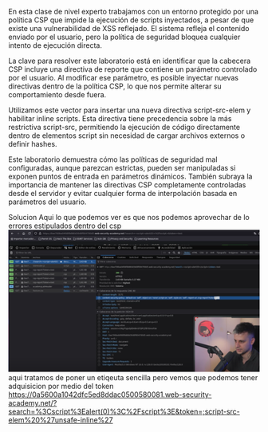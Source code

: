 En esta clase de nivel experto trabajamos con un entorno protegido por una política CSP que impide la ejecución de scripts inyectados, a pesar de que existe una vulnerabilidad de XSS reflejado. El sistema refleja el contenido enviado por el usuario, pero la política de seguridad bloquea cualquier intento de ejecución directa.

La clave para resolver este laboratorio está en identificar que la cabecera CSP incluye una directiva de reporte que contiene un parámetro controlado por el usuario. Al modificar ese parámetro, es posible inyectar nuevas directivas dentro de la política CSP, lo que nos permite alterar su comportamiento desde fuera.

Utilizamos este vector para insertar una nueva directiva script-src-elem y habilitar inline scripts. Esta directiva tiene precedencia sobre la más restrictiva script-src, permitiendo la ejecución de código directamente dentro de elementos script sin necesidad de cargar archivos externos o definir hashes.

Este laboratorio demuestra cómo las políticas de seguridad mal configuradas, aunque parezcan estrictas, pueden ser manipuladas si exponen puntos de entrada en parámetros dinámicos. También subraya la importancia de mantener las directivas CSP completamente controladas desde el servidor y evitar cualquier forma de interpolación basada en parámetros del usuario.

Solucion
Aqui lo que podemos ver es que nos podemos aprovechar de lo errores estipulados dentro del csp 
![Pasted_image_20250718194157.png](/Imagenes/Pasted_image_20250718194157.png)
aqui tratamos de poner un etiqeuta sencilla pero vemos que podemos tener adquisicion por medio del token
https://0a5600a1042dfc5ed8ddac0500580081.web-security-academy.net/?search=%3Cscript%3Ealert(0)%3C%2Fscript%3E&token=;script-src-elem%20%27unsafe-inline%27

